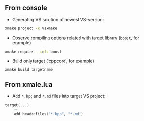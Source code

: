 ## From console
* Generating VS solution of newest VS-version:  
```bash
xmake project -k vsxmake
```
* Observe compiling options related with target library (`boost`, for example)
```bash
xmake require --info boost
```
* Build only target ('cppcoro', for example)
```bash
xmake build targetname
```

## From **xmale.lua**
* Add `*.hpp` and `*.md` files into target VS project:
```lua
target(...)
    --
    add_headerfiles("*.hpp", "*.md")
```